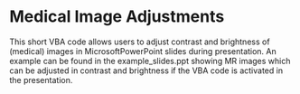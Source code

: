 # Medical Image Adjustments

This short VBA code allows users to adjust contrast and brightness of (medical) images in MicrosoftPowerPoint slides during presentation.
An example can be found in the example_slides.ppt showing MR images which can be adjusted in contrast and brightness if the VBA code is activated in the presentation.

